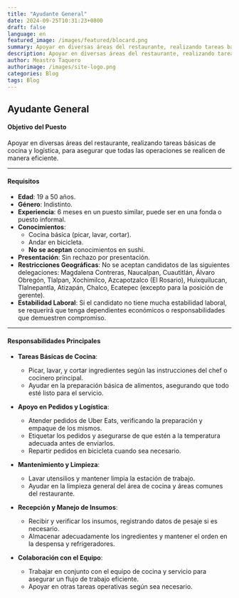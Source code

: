 ```yaml
---
title: "Ayudante General"
date: 2024-09-25T10:31:23+0800
draft: false
language: en
featured_image: /images/featured/blocard.png
summary: Apoyar en diversas áreas del restaurante, realizando tareas básicas de cocina y logística, para asegurar que todas las operaciones se realicen de manera eficiente.
description: Apoyar en diversas áreas del restaurante, realizando tareas básicas de cocina y logística, para asegurar que todas las operaciones se realicen de manera eficiente.
author: Meastro Taquero
authorimage: /images/site-logo.png
categories: Blog
tags: Blog
---
```

## Ayudante General

#### **Objetivo del Puesto**
Apoyar en diversas áreas del restaurante, realizando tareas básicas de cocina y logística, para asegurar que todas las operaciones se realicen de manera eficiente.

---

#### **Requisitos**

- **Edad**: 19 a 50 años.
- **Género**: Indistinto.
- **Experiencia**: 6 meses en un puesto similar, puede ser en una fonda o puesto informal.
- **Conocimientos**:
  - Cocina básica (picar, lavar, cortar).
  - Andar en bicicleta.
  - **No se aceptan** conocimientos en sushi.
- **Presentación**: Sin rechazo por presentación.
- **Restricciones Geográficas**: No se aceptan candidatos de las siguientes delegaciones: Magdalena Contreras, Naucalpan, Cuautitlán, Álvaro Obregón, Tlalpan, Xochimilco, Azcapotzalco (El Rosario), Huixquilucan, Tlalnepantla, Atizapán, Chalco, Ecatepec (excepto para la posición de gerente).
- **Estabilidad Laboral**: Si el candidato no tiene mucha estabilidad laboral, se requerirá que tenga dependientes económicos o responsabilidades que demuestren compromiso.

---

#### **Responsabilidades Principales**

- **Tareas Básicas de Cocina**:
  - Picar, lavar, y cortar ingredientes según las instrucciones del chef o cocinero principal.
  - Ayudar en la preparación básica de alimentos, asegurando que todo esté listo para el servicio.

- **Apoyo en Pedidos y Logística**:
  - Atender pedidos de Uber Eats, verificando la preparación y empaque de los mismos.
  - Etiquetar los pedidos y asegurarse de que estén a la temperatura adecuada antes de enviarlos.
  - Repartir pedidos en bicicleta cuando sea necesario.

- **Mantenimiento y Limpieza**:
  - Lavar utensilios y mantener limpia la estación de trabajo.
  - Ayudar en la limpieza general del área de cocina y áreas comunes del restaurante.

- **Recepción y Manejo de Insumos**:
  - Recibir y verificar los insumos, registrando datos de pesaje si es necesario.
  - Almacenar adecuadamente los ingredientes y mantener el orden en la despensa y refrigeradores.

- **Colaboración con el Equipo**:
  - Trabajar en conjunto con el equipo de cocina y servicio para asegurar un flujo de trabajo eficiente.
  - Apoyar en otras tareas operativas según sea necesario.
